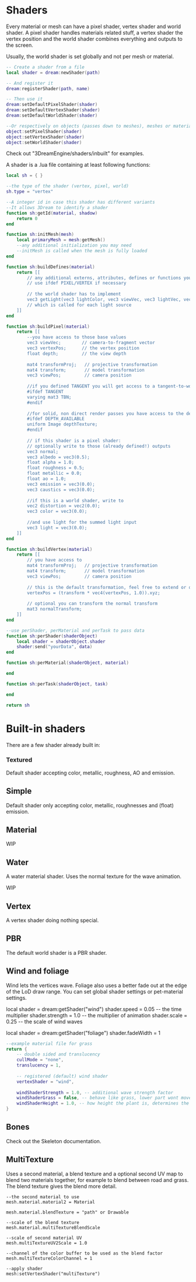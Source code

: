 # Shaders

Every material or mesh can have a pixel shader, vertex shader and world shader.
A pixel shader handles materials related stuff, a vertex shader the vertex position and the world shader combines everything and outputs to the screen.

Usually, the world shader is set globally and not per mesh or material.

```lua
-- Create a shader from a file
local shader = dream:newShader(path)

-- And register it
dream:registerShader(path, name)

-- Then use it
dream:setDefaultPixelShader(shader)
dream:setDefaultVertexShader(shader)
dream:setDefaultWorldShader(shader)

--Or respectively on objects (passes down to meshes), meshes or materials
object:setPixelShader(shader)
object:setVertexShader(shader)
object:setWorldShader(shader)
```

Check out "3DreamEngine/shaders/inbuilt" for examples.

A shader is a .lua file containing at least following functions:

```lua
local sh = { }

--the type of the shader (vertex, pixel, world)
sh.type = "vertex"

--A integer id in case this shader has different variants
--It allows 3Dream to identify a shader
function sh:getId(material, shadow)
	return 0
end

function sh:initMesh(mesh)
	local primaryMesh = mesh:getMesh()
	--any additional initialization you may need
	--initMesh is called when the mesh is fully loaded
end

function sh:buildDefines(material)
	return [[
		// any additional externs, attributes, defines or functions you need
		// use ifdef PIXEL/VERTEX if necessary
		
		// the world shader has to implement
		vec3 getLight(vec3 lightColor, vec3 viewVec, vec3 lightVec, vec3 normal, vec3 albedo, float roughness, float metallic)
		// which is called for each light source
	]]
end

function sh:buildPixel(material)
	return [[
		--you have access to those base values
		vec3 viewVec;        // camera-to-fragment vector
		vec3 vertexPos;      // the vertex position
		float depth;         // the view depth
		
		mat4 transformProj;   // projective transformation
		mat4 transform;       // model transformation
		vec3 viewPos;         // camera position
		
		//if you defined TANGENT you will get access to a tangent-to-world transformation
		#ifdef TANGENT
		varying mat3 TBN;
		#endif
		
		//for solid, non direct render passes you have access to the depth texture
		#ifdef DEPTH_AVAILABLE
		uniform Image depthTexture;
		#endif
		
		// if this shader is a pixel shader:
		// optionally write to those (already defined!) outputs
		vec3 normal;
		vec3 albedo = vec3(0.5);
		float alpha = 1.0;
		float roughness = 0.5;
		float metallic = 0.0;
		float ao = 1.0;
		vec3 emission = vec3(0.0);
		vec3 caustics = vec3(0.0);
		
		//if this is a world shader, write to
		vec2 distortion = vec2(0.0);
		vec3 color = vec3(0.0);
		
		//and use light for the summed light input
		vec3 light = vec3(0.0);
	]]
end

function sh:buildVertex(material)
	return [[
		// you have access to
		mat4 transformProj;   // projective transformation
		mat4 transform;       // model transformation
		vec3 viewPos;         // camera position
		
		// this is the default transformation, feel free to extend or overwrite
		vertexPos = (transform * vec4(vertexPos, 1.0)).xyz;
		
		// optional you can transform the normal transform
		mat3 normalTransform;
	]]
end

--use perShader, perMaterial and perTask to pass data
function sh:perShader(shaderObject)
	local shader = shaderObject.shader
	shader:send("yourData", data)
end

function sh:perMaterial(shaderObject, material)

end

function sh:perTask(shaderObject, task)

end

return sh
```

# Built-in shaders

There are a few shader already built in:

### Textured

Default shader accepting color, metallic, roughness, AO and emission.

## Simple

Default shader only accepting color, metallic, roughnesses and (float) emission.

## Material

WIP

## Water

A water material shader.
Uses the normal texture for the wave animation.

WIP

## Vertex

A vertex shader doing nothing special.

## PBR

The default world shader is a PBR shader.

## Wind and foliage

Wind lets the vertices wave. Foliage also uses a better fade out at the edge of the LoD draw range. You can set global shader settings or pet-material settings.

local shader = dream:getShader("wind")
shader.speed = 0.05 -- the time multiplier
shader.strength = 1.0 -- the multiplier of animation
shader.scale = 0.25 -- the scale of wind waves

local shader = dream:getShader("foliage")
shader.fadeWidth = 1

```lua
--example material file for grass
return {
	-- double sided and translucency
	cullMode = "none",
	translucency = 1,
	
	-- registered (default) wind shader
	vertexShader = "wind",
	
	windShaderStrength = 1.0, -- additional wave strength factor
	windShaderGrass = false, -- behave like grass, lower part wont move
	windShaderHeight = 1.0, -- how height the plant is, determines the strength of animation on the upper part
}
```

## Bones

Check out the Skeleton documentation.

## MultiTexture

Uses a second material, a blend texture and a optional second UV map to blend two materials together, for example to blend between road and grass.
The blend texture gives the blend more detail.

```
--the second material to use
mesh.material.material2 = Material

mesh.material.blendTexture = "path" or Drawable

--scale of the blend texture
mesh.material.multiTextureBlendScale

--scale of second material UV
mesh.multiTextureUV2Scale = 1.0

--channel of the color buffer to be used as the blend factor
mesh.multiTextureColorChannel = 1

--apply shader
mesh:setVertexShader("multiTexture")
```